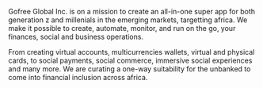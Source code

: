 Gofree Global Inc. is on a mission to create an all-in-one super app for both generation z and millenials in the emerging markets, targetting africa. 
We make it possible to create, automate, monitor, and run on the go, your finances, social and business operations. 

From creating virtual accounts, multicurrencies wallets, virtual and physical cards, to social payments, 
social commerce, immersive social experiences and many more.
We are curating a one-way suitability for the unbanked to come into financial inclusion across africa. 

